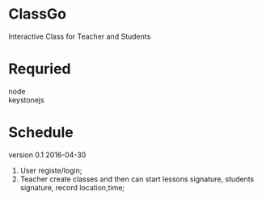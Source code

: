 # ClassGo
Interactive Class for Teacher and Students

# Requried 
node  
keystonejs  

# Schedule
version 0.1 2016-04-30
1. User registe/login;
2. Teacher create classes and then can start lessons signature, students signature, record location,time;